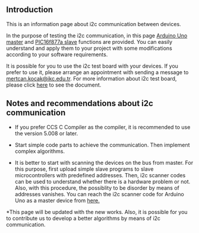 ## Introduction

This is an information page about i2c communication between devices. 

In the purpose of testing the i2c communication, in this page [Arduino Uno master](https://github.com/ikcmechatronics/ikcmechatronics.github.io/blob/master/i2c/Codes/Master/i2cMaster/i2cMaster.ino) and [PIC16f877a slave](https://github.com/ikcmechatronics/ikcmechatronics.github.io/blob/master/i2c/Codes/Slave/i2cSlave/i2cSlave.c) functions are provided. You can easily understand and apply them to your project with some modifications according to your software requirements.

It is possible for you to use the i2c test board with your devices. If you prefer to use it, please arrange an appointment with sending a message to mertcan.kocak@ikc.edu.tr. For more information about i2c test board, please click [here](https://github.com/ikcmechatronics/ikcmechatronics.github.io/blob/master/i2c/i2c%20Hardware%20Board/i2c%20Test%20Board%20Information%20Document.pdf) to see the document.

## Notes and recommendations about i2c communication

* If you prefer CCS C Compiler as the compiler, it is recommended to use the version 5.008 or later.

* Start simple code parts to achieve the communication. Then implement complex algorithms.

* It is better to start with scanning the devices on the bus from master. For this purpose, first upload simple slave programs to slave microcontrollers with predefined addresses. Then, i2c scanner codes can be used to understand whether there is a hardware problem or not. Also, with this procedure, the possiblity to be disorder by means of addresses vanishes. You can reach the i2c scanner code for Arduino Uno as a master device from [here.](https://github.com/ikcmechatronics/ikcmechatronics.github.io/blob/master/i2c/Codes/Master/i2cScanner/i2cScanner.ino)

*This page will be updated with the new works. Also, it is possible for you to contribute us to develop a better algorithms by means of i2c communication.
